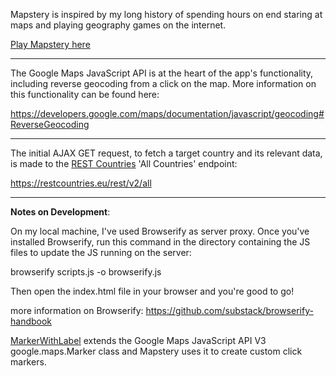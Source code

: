 Mapstery is inspired by my long history of spending hours on end staring at maps and playing geography games on the internet.

[Play Mapstery here](http://silentdjay.github.io/Mapstery/)

---

The Google Maps JavaScript API is at the heart of the app's functionality, including reverse geocoding from a click on the map. More information on this functionality can be found here:

https://developers.google.com/maps/documentation/javascript/geocoding#ReverseGeocoding

---

The initial AJAX GET request, to fetch a target country and its relevant data, is made to the [REST Countries](https://restcountries.eu) 'All Countries' endpoint:

https://restcountries.eu/rest/v2/all

---

__Notes on Development__:

On my local machine, I've used Browserify as server proxy. Once you've installed Browserify, run this command in the directory containing the JS files to update the JS running on the server:

browserify scripts.js -o browserify.js

Then open the index.html file in your browser and you're good to go!

more information on Browserify: https://github.com/substack/browserify-handbook

[MarkerWithLabel](https://github.com/jesstelford/node-MarkerWithLabel) extends the Google Maps JavaScript API V3 google.maps.Marker class and Mapstery uses it to create custom click markers.
